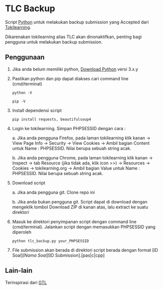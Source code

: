 # TLC Backup
Script [Python](https://www.python.org) untuk melakukan backup submission yang Accepted dari [Tokilearning](http://tokilearning.org/).

Dikarenakan tokilearning alias TLC akan dinonaktifkan, penting bagi pengguna untuk melakukan backup submission.

## Penggunaan

1. Jika anda belum memiliki python, [Download Python](https://www.python.org/downloads/) versi 3.x.y
2. Pastikan python dan pip dapat diakses cari command line (cmd/terminal)

    ```
    python -V
    ```

    ```
    pip -V
    ```

3. Install dependensi script
    ```
    pip install requests, beautifulsoup4
    ```
4. Login ke tokilearning. Simpan PHPSESSID dengan cara :
    
    a. Jika anda pengguna Firefox, pada laman tokilearning klik kanan -> View Page Info -> Security -> View Cookies -> Ambil bagian Content untuk Name : PHPSESSID. Nilai berupa sebuah string acak.

    b. Jika anda pengguna Chrome, pada laman tokilearning klik kanan -> Inspect -> tab Resource (jika tidak ada, klik icon >>) -> Resources -> Cookies -> tokilearning.org -> Ambil bagian Value untuk Name : PHPSESSID. Nilai berupa sebuah string acak.

5. Download script

    a. Jika anda pengguna git. Clone repo ini

    b. Jika anda bukan pengguna git. Script dapat di download dengan mengeklik tombol Download ZIP di kanan atas, lalu extract ke suatu direktori

6. Masuk ke direktori penyimpanan script dengan command line (cmd/terminal). Jalankan script dengan memasukkan PHPSESSID yang diperoleh

    ```
    python tlc_backup.py your_PHPSESSID
    ```

7. File submission akan berada di direktori script berada dengan format [ID Soal]_[Nama Soal]_[ID Submission].[pas|c|cpp]

## Lain-lain
Terinspirasi dari [GTL](https://github.com/matematikaadit/gtl)